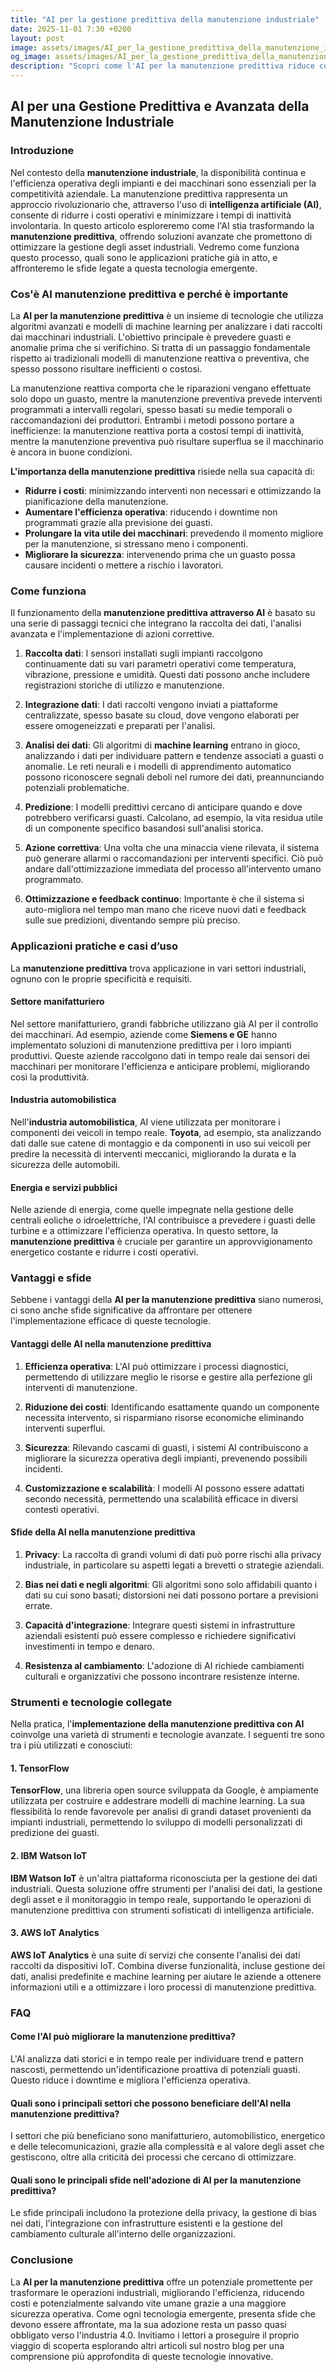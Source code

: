 ```yaml
---
title: "AI per la gestione predittiva della manutenzione industriale"
date: 2025-11-01 7:30 +0200
layout: post
image: assets/images/AI_per_la_gestione_predittiva_della_manutenzione_industriale.jpg
og_image: assets/images/AI_per_la_gestione_predittiva_della_manutenzione_industriale.jpg
description: "Scopri come l'AI per la manutenzione predittiva riduce costi e guasti negli impianti industriali, ottimizzando l'efficienza nell'era dell'Industria 4.0."
---
```


## AI per una Gestione Predittiva e Avanzata della Manutenzione Industriale

### Introduzione

Nel contesto della **manutenzione industriale**, la disponibilità continua e l'efficienza operativa degli impianti e dei macchinari sono essenziali per la competitività aziendale. La manutenzione predittiva rappresenta un approccio rivoluzionario che, attraverso l'uso di **intelligenza artificiale (AI)**, consente di ridurre i costi operativi e minimizzare i tempi di inattività involontaria. In questo articolo esploreremo come l'AI stia trasformando la **manutenzione predittiva**, offrendo soluzioni avanzate che promettono di ottimizzare la gestione degli asset industriali. Vedremo come funziona questo processo, quali sono le applicazioni pratiche già in atto, e affronteremo le sfide legate a questa tecnologia emergente.

### Cos'è AI manutenzione predittiva e perché è importante

La **AI per la manutenzione predittiva** è un insieme di tecnologie che utilizza algoritmi avanzati e modelli di machine learning per analizzare i dati raccolti dai macchinari industriali. L'obiettivo principale è prevedere guasti e anomalie prima che si verifichino. Si tratta di un passaggio fondamentale rispetto ai tradizionali modelli di manutenzione reattiva o preventiva, che spesso possono risultare inefficienti o costosi.

La manutenzione reattiva comporta che le riparazioni vengano effettuate solo dopo un guasto, mentre la manutenzione preventiva prevede interventi programmati a intervalli regolari, spesso basati su medie temporali o raccomandazioni dei produttori. Entrambi i metodi possono portare a inefficienze: la manutenzione reattiva porta a costosi tempi di inattività, mentre la manutenzione preventiva può risultare superflua se il macchinario è ancora in buone condizioni.

**L'importanza della manutenzione predittiva** risiede nella sua capacità di:

- **Ridurre i costi**: minimizzando interventi non necessari e ottimizzando la pianificazione della manutenzione.
- **Aumentare l'efficienza operativa**: riducendo i downtime non programmati grazie alla previsione dei guasti.
- **Prolungare la vita utile dei macchinari**: prevedendo il momento migliore per la manutenzione, si stressano meno i componenti.
- **Migliorare la sicurezza**: intervenendo prima che un guasto possa causare incidenti o mettere a rischio i lavoratori.

### Come funziona

Il funzionamento della **manutenzione predittiva attraverso AI** è basato su una serie di passaggi tecnici che integrano la raccolta dei dati, l'analisi avanzata e l'implementazione di azioni correttive.

1. **Raccolta dati**: I sensori installati sugli impianti raccolgono continuamente dati su vari parametri operativi come temperatura, vibrazione, pressione e umidità. Questi dati possono anche includere registrazioni storiche di utilizzo e manutenzione.

2. **Integrazione dati**: I dati raccolti vengono inviati a piattaforme centralizzate, spesso basate su cloud, dove vengono elaborati per essere omogeneizzati e preparati per l'analisi.

3. **Analisi dei dati**: Gli algoritmi di **machine learning** entrano in gioco, analizzando i dati per individuare pattern e tendenze associati a guasti o anomalie. Le reti neurali e i modelli di apprendimento automatico possono riconoscere segnali deboli nel rumore dei dati, preannunciando potenziali problematiche.

4. **Predizione**: I modelli predittivi cercano di anticipare quando e dove potrebbero verificarsi guasti. Calcolano, ad esempio, la vita residua utile di un componente specifico basandosi sull'analisi storica.

5. **Azione correttiva**: Una volta che una minaccia viene rilevata, il sistema può generare allarmi o raccomandazioni per interventi specifici. Ciò può andare dall'ottimizzazione immediata del processo all'intervento umano programmato.

6. **Ottimizzazione e feedback continuo**: Importante è che il sistema si auto-migliora nel tempo man mano che riceve nuovi dati e feedback sulle sue predizioni, diventando sempre più preciso.

### Applicazioni pratiche e casi d’uso

La **manutenzione predittiva** trova applicazione in vari settori industriali, ognuno con le proprie specificità e requisiti.

#### Settore manifatturiero

Nel settore manifatturiero, grandi fabbriche utilizzano già AI per il controllo dei macchinari. Ad esempio, aziende come **Siemens e GE** hanno implementato soluzioni di manutenzione predittiva per i loro impianti produttivi. Queste aziende raccolgono dati in tempo reale dai sensori dei macchinari per monitorare l'efficienza e anticipare problemi, migliorando così la produttività.

#### Industria automobilistica

Nell'**industria automobilistica**, AI viene utilizzata per monitorare i componenti dei veicoli in tempo reale. **Toyota**, ad esempio, sta analizzando dati dalle sue catene di montaggio e da componenti in uso sui veicoli per predire la necessità di interventi meccanici, migliorando la durata e la sicurezza delle automobili.

#### Energia e servizi pubblici

Nelle aziende di energia, come quelle impegnate nella gestione delle centrali eoliche o idroelettriche, l'AI contribuisce a prevedere i guasti delle turbine e a ottimizzare l'efficienza operativa. In questo settore, la **manutenzione predittiva** è cruciale per garantire un approvvigionamento energetico costante e ridurre i costi operativi.

### Vantaggi e sfide

Sebbene i vantaggi della **AI per la manutenzione predittiva** siano numerosi, ci sono anche sfide significative da affrontare per ottenere l'implementazione efficace di queste tecnologie.

#### Vantaggi delle AI nella manutenzione predittiva

1. **Efficienza operativa**: L'AI può ottimizzare i processi diagnostici, permettendo di utilizzare meglio le risorse e gestire alla perfezione gli interventi di manutenzione.

2. **Riduzione dei costi**: Identificando esattamente quando un componente necessita intervento, si risparmiano risorse economiche eliminando interventi superflui.

3. **Sicurezza**: Rilevando cascami di guasti, i sistemi AI contribuiscono a migliorare la sicurezza operativa degli impianti, prevenendo possibili incidenti.

4. **Customizzazione e scalabilità**: I modelli AI possono essere adattati secondo necessità, permettendo una scalabilità efficace in diversi contesti operativi.

#### Sfide della AI nella manutenzione predittiva

1. **Privacy**: La raccolta di grandi volumi di dati può porre rischi alla privacy industriale, in particolare su aspetti legati a brevetti o strategie aziendali.

2. **Bias nei dati e negli algoritmi**: Gli algoritmi sono solo affidabili quanto i dati su cui sono basati; distorsioni nei dati possono portare a previsioni errate.

3. **Capacità d'integrazione**: Integrare questi sistemi in infrastrutture aziendali esistenti può essere complesso e richiedere significativi investimenti in tempo e denaro.

4. **Resistenza al cambiamento**: L'adozione di AI richiede cambiamenti culturali e organizzativi che possono incontrare resistenze interne.

### Strumenti e tecnologie collegate

Nella pratica, l'**implementazione della manutenzione predittiva con AI** coinvolge una varietà di strumenti e tecnologie avanzate. I seguenti tre sono tra i più utilizzati e conosciuti:

#### 1. **TensorFlow**

**TensorFlow**, una libreria open source sviluppata da Google, è ampiamente utilizzata per costruire e addestrare modelli di machine learning. La sua flessibilità lo rende favorevole per analisi di grandi dataset provenienti da impianti industriali, permettendo lo sviluppo di modelli personalizzati di predizione dei guasti.

#### 2. **IBM Watson IoT**

**IBM Watson IoT** è un'altra piattaforma riconosciuta per la gestione dei dati industriali. Questa soluzione offre strumenti per l'analisi dei dati, la gestione degli asset e il monitoraggio in tempo reale, supportando le operazioni di manutenzione predittiva con strumenti sofisticati di intelligenza artificiale.

#### 3. **AWS IoT Analytics**

**AWS IoT Analytics** è una suite di servizi che consente l'analisi dei dati raccolti da dispositivi IoT. Combina diverse funzionalità, incluse gestione dei dati, analisi predefinite e machine learning per aiutare le aziende a ottenere informazioni utili e a ottimizzare i loro processi di manutenzione predittiva.

### FAQ

#### Come l'AI può migliorare la manutenzione predittiva?

L'AI analizza dati storici e in tempo reale per individuare trend e pattern nascosti, permettendo un'identificazione proattiva di potenziali guasti. Questo riduce i downtime e migliora l'efficienza operativa.

#### Quali sono i principali settori che possono beneficiare dell'AI nella manutenzione predittiva?

I settori che più beneficiano sono manifatturiero, automobilistico, energetico e delle telecomunicazioni, grazie alla complessità e al valore degli asset che gestiscono, oltre alla criticità dei processi che cercano di ottimizzare.

#### Quali sono le principali sfide nell'adozione di AI per la manutenzione predittiva?

Le sfide principali includono la protezione della privacy, la gestione di bias nei dati, l'integrazione con infrastrutture esistenti e la gestione del cambiamento culturale all'interno delle organizzazioni.

### Conclusione

La **AI per la manutenzione predittiva** offre un potenziale promettente per trasformare le operazioni industriali, migliorando l'efficienza, riducendo costi e potenzialmente salvando vite umane grazie a una maggiore sicurezza operativa. Come ogni tecnologia emergente, presenta sfide che devono essere affrontate, ma la sua adozione resta un passo quasi obbligato verso l'industria 4.0. Invitiamo i lettori a proseguire il proprio viaggio di scoperta esplorando altri articoli sul nostro blog per una comprensione più approfondita di queste tecnologie innovative.